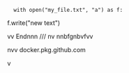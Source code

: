       with open("my_file.txt", "a") as f:
   f.write("new text")

vv 
Endnnn
/// 
    nv
  nnbfgnbvfvv 
   
         
  
nvv   docker.pkg.github.com
 

  v
   
  
 
    
  
 
  
 
  
 
 

